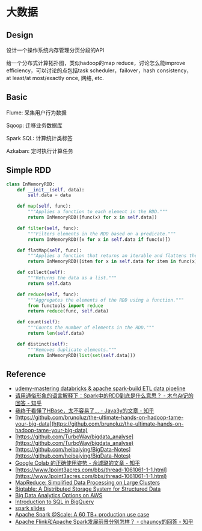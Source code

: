 # 大数据

## Design
设计一个操作系统内存管理分页分段的API


给一个分布式计算拓扑图，类似hadoop的map reduce，讨论怎么能improve efficiency，可以讨论的点包括task scheduler，failover，hash consistency，at least/at most/exactly once, 网络, etc. 


## Basic

Flume: 采集用户行为数据

Sqoop: 迁移业务数据库

Spark SQL: 计算统计类标签

Azkaban: 定时执行计算任务


## Simple RDD 

```python
class InMemoryRDD:
    def __init__(self, data):
        self.data = data

    def map(self, func):
        """Applies a function to each element in the RDD."""
        return InMemoryRDD([func(x) for x in self.data])

    def filter(self, func):
        """Filters elements in the RDD based on a predicate."""
        return InMemoryRDD([x for x in self.data if func(x)])

    def flatMap(self, func):
        """Applies a function that returns an iterable and flattens the result."""
        return InMemoryRDD([item for x in self.data for item in func(x)])

    def collect(self):
        """Returns the data as a list."""
        return self.data

    def reduce(self, func):
        """Aggregates the elements of the RDD using a function."""
        from functools import reduce
        return reduce(func, self.data)

    def count(self):
        """Counts the number of elements in the RDD."""
        return len(self.data)

    def distinct(self):
        """Removes duplicate elements."""
        return InMemoryRDD(list(set(self.data)))
```


## Reference
- [udemy-mastering databricks & apache spark-build ETL data pipeline](https://www.bilibili.com/video/BV1LU4y1s7ac/)
- [请用通俗形象的语言解释下：Spark中的RDD到底是什么意思？ - 木鸟杂记的回答 - 知乎](https://www.zhihu.com/question/37437257/answer/2571373097)
- [我终于看懂了HBase，太不容易了... - Java3y的文章 - 知乎](https://zhuanlan.zhihu.com/p/145551967)
- [https://github.com/brunoluz/the-ultimate-hands-on-hadoop-tame-your-big-data](https://github.com/brunoluz/the-ultimate-hands-on-hadoop-tame-your-big-data)
- [https://github.com/TurboWay/bigdata_analyse](https://github.com/TurboWay/bigdata_analyse)
- [https://github.com/heibaiying/BigData-Notes](https://github.com/heibaiying/BigData-Notes)
- [Google Colab 的正确使用姿势 - 佘城璐的文章 - 知乎](https://zhuanlan.zhihu.com/p/218133131)
- [https://www.1point3acres.com/bbs/thread-1061061-1-1.html](https://www.1point3acres.com/bbs/thread-1061061-1-1.html)
- [MapReduce: Simplified Data Processing on Large Clusters](https://static.googleusercontent.com/media/research.google.com/en//archive/mapreduce-osdi04.pdf)
- [Bigtable: A Distributed Storage System for Structured Data](https://static.googleusercontent.com/media/research.google.com/en//archive/bigtable-osdi06.pdf)
- [Big Data Analytics Options on AWS](https://docs.aws.amazon.com/whitepapers/latest/big-data-analytics-options/welcome.html)
- [Introduction to SQL in BigQuery](https://cloud.google.com/bigquery/docs/introduction-sql)
- [spark slides](https://www.slideshare.net/slideshow/apache-spark-41998200/41998200#6)
- [Apache Spark @Scale: A 60 TB+ production use case](https://engineering.fb.com/2016/08/31/core-infra/apache-spark-scale-a-60-tb-production-use-case/)
- [Apache Flink和Apache Spark发展前景分别怎样？ - chauncy的回答 - 知乎](https://www.zhihu.com/question/30151872/answer/640568211)
